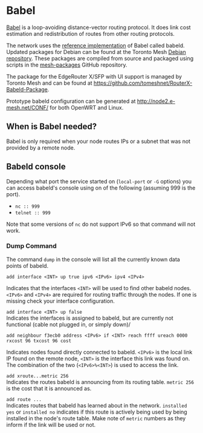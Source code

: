 # Babel

[Babel](https://www.irif.fr/~jch/software/babel/) is a loop-avoiding distance-vector routing protocol. It does link cost estimation and redistribution of routes from other routing protocols. 

The network uses the [reference implementation](https://github.com/jech/babeld) of Babel called babeld. Updated packages for Debian can be found at the Toronto Mesh [Debian repository](https://repo.tomesh.net/repos/apt/debian/pool/main/b/babeld/). These packages are compiled from source and packaged using scripts in the [mesh-packages](https://github.com/tomeshnet/mesh-packages/tree/master/packages/babeld) GitHub repository.

The package for the EdgeRouter X/SFP with UI support is managed by Toronto Mesh and can be found at https://github.com/tomeshnet/RouterX-Babeld-Package.

Prototype babeld configuration can be generated at http://node2.e-mesh.net/CONF/ for both OpenWRT and Linux.

## When is Babel needed?

Babel is only required when your node routes IPs or a subnet that was not provided by a remote node.

## Babeld console

Depending what port the service started on (`local-port` or `-G` options) you can access babeld's console using on of the following (assuming 999 is the port).

- `nc :: 999`
- `telnet :: 999`

Note that some versions of `nc` do not support IPv6 so that command will not work.


### Dump Command

The command `dump` in the console will list all the currently known data points of babeld.

```
add interface <INT> up true ipv6 <IPv6> ipv4 <IPv4>
```
Indicates that the interfaces `<INT>` will be used to find other babeld nodes. `<IPv6>` and `<IPv4>` are required for routing traffic through the nodes. If one is missing check your interface configuration.

`add interface <INT> up false`  
Indicates the interfaces is assigned to babeld, but are currently not functional (cable not plugged in, or simply down)/

```
add neighbour f3ecb0 address <IPv6> if <INT> reach ffff ureach 0000 rxcost 96 txcost 96 cost
```
Indicates nodes found directly connected to babeld. `<IPv6>` is the local link IP found on the remote node,  `<INT>` is the interface this link was found on. The combination of the two (`<IPv6>%<INT>`) is used to access the link.

`add xroute...metric 256`  
Indicates the routes babeld is announcing from its routing table. `metric 256` is the cost that it is announced as.

`add route ...`  
Indicates routes that babeld has learned about in the network. `installed yes` or `installed no` indicates if this route is actively being used by being installed in the node's route table. Make note of `metric` numbers as they inform if the link will be used or not.
